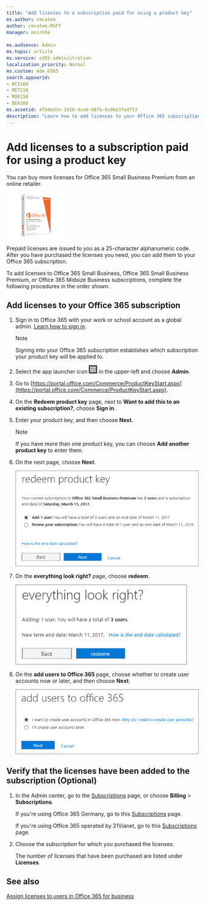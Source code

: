 ```yaml
---
title: "Add licenses to a subscription paid for using a product key"
ms.author: cmcatee
author: cmcatee-MSFT
manager: mnirkhe

ms.audience: Admin
ms.topic: article
ms.service: o365-administration
localization_priority: Normal
ms.custom: Adm_O365
search.appverid:
- BCS160
- MET150
- MOE150
- BEA160
ms.assetid: 4fb4bd7e-3920-4ce0-98fb-0c06e3fedf53
description: "Learn how to add licenses to your Office 365 subscription."
---
```


# Add licenses to a subscription paid for using a product key

You can buy more licenses for Office 365 Small Business Premium from an online retailer.
  
![Office 365 Small Business Premium](../media/87962c78-813b-4635-ae2c-2e8371723e86.png)
  
Prepaid licenses are issued to you as a 25-character alphanumeric code. After you have purchased the licenses you need, you can add them to your Office 365 subscription.
  
To add licenses to Office 365 Small Business, Office 365 Small Business Premium, or Office 365 Midsize Business subscriptions, complete the following procedures in the order shown.
  
## Add licenses to your Office 365 subscription
  
1. Sign in to Office 365 with your work or school account as a global admin. [Learn how to sign in](where-to-sign-in.md).
    
    > [!NOTE]
    > Signing into your Office 365 subscription establishes which subscription your product key will be applied to. 
  
2. Select the app launcher icon ![Office 365 app launcher icon](../media/0aaa6945-f9a4-4b13-bf5f-d5c5dbe978fb.png) in the upper-left and choose **Admin**.
    
3. Go to [https://portal.office.com/Commerce/ProductKeyStart.aspx](https://portal.office.com/Commerce/ProductKeyStart.aspx).
    
4. On the **Redeem product key** page, next to **Want to add this to an existing subscription?**, choose **Sign in**.
    
5. Enter your product key, and then choose **Next**.
    
    > [!NOTE]
    > If you have more than one product key, you can choose **Add another product key** to enter them. 
  
6. On the next page, choose **Next**.
    
    ![Select Next to add your user license(s).](../media/4084d035-d3ef-4046-ba26-8b1d776c3b82.png)
  
7. On the **everything look right?** page, choose **redeem**.
    
    ![Select "redeem" on the Everything look right? page.](../media/e1e0156a-c1d1-44fa-8b28-1d3fe558f943.png)
  
8. On the **add users to Office 365** page, choose whether to create user accounts now or later, and then choose **Next**.
    
    ![On the "add users to office 365" page, choose whether to create user accounts now or later and then choose Next.](../media/d99c0691-cc13-4443-a3d0-aaf09a5448d4.png)
  
## Verify that the licenses have been added to the subscription (Optional)
  
1. In the Admin center, go to the [Subscriptions](https://go.microsoft.com/fwlink/p/?linkid=842054) page, or choose **Billing** \> **Subscriptions**.
    
    If you're using Office 365 Germany, go to this [Subscriptions](https://go.microsoft.com/fwlink/p/?linkid=847745) page. 
    
    If you're using Office 365 operated by 21Vianet, go to this [Subscriptions](https://go.microsoft.com/fwlink/p/?linkid=850626) page. 
    
2. Choose the subscription for which you purchased the licenses.
    
    The number of licenses that have been purchased are listed under **Licenses**.
    
## See also

[Assign licenses to users in Office 365 for business](../subscriptions-and-billing/assign-licenses-to-users.md)